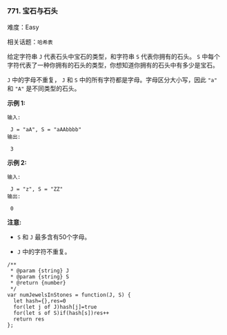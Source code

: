 ### 771. 宝石与石头

难度：Easy

相关话题：`哈希表`

给定字符串 `J` 代表石头中宝石的类型，和字符串 `S` 代表你拥有的石头。 `S` 中每个字符代表了一种你拥有的石头的类型，你想知道你拥有的石头中有多少是宝石。



 `J` 中的字母不重复， `J` 和 `S` 中的所有字符都是字母。字母区分大小写，因此 `"a"` 和 `"A"` 是不同类型的石头。



**示例 1:** 





```
输入:

 J = "aA", S = "aAAbbbb"
输出:

 3

```


**示例 2:** 





```
输入:

 J = "z", S = "ZZ"
输出:

 0

```


**注意:** 




* `S` 和 `J` 最多含有50个字母。

*  `J` 中的字符不重复。






```
/**
 * @param {string} J
 * @param {string} S
 * @return {number}
 */
var numJewelsInStones = function(J, S) {
  let hash={},res=0
  for(let j of J)hash[j]=true
  for(let s of S)if(hash[s])res++
  return res
};



```


